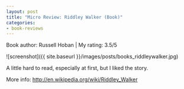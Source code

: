 ```yaml
---
layout: post
title: "Micro Review: Riddley Walker (Book)"
categories:
- book-reviews
---
```


<p>Book author: Russell Hoban | My rating: 3.5/5</p>


![screenshot]({{ site.baseurl }}/images/posts/books_riddleywalker.jpg)


<p>A little hard to read, especially at first, but I liked the story.</p>
<p>More info: <a href="http://en.wikipedia.org/wiki/Riddley_Walker">http://en.wikipedia.org/wiki/Riddley_Walker</a><p>
